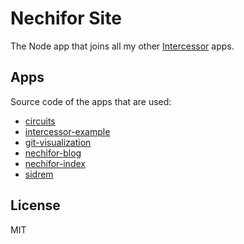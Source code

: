 # Nechifor Site

The Node app that joins all my other [Intercessor][ic] apps.

## Apps

Source code of the apps that are used:

* [circuits](https://github.com/paul-nechifor/sidrem)
* [intercessor-example](https://github.com/paul-nechifor/intercessor-example)
* [git-visualization](https://github.com/paul-nechifor/git-visualization)
* [nechifor-blog](https://github.com/paul-nechifor/nechifor-blog)
* [nechifor-index](https://github.com/paul-nechifor/nechifor-index)
* [sidrem](https://github.com/paul-nechifor/sidrem)

## License

MIT

[ic]: https://github.com/paul-nechifor/intercessor
